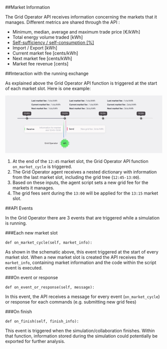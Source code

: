 ##Market Information

The Grid Operator API receives information concerning the markets that it manages. Different metrics are shared through the API :

*   Minimum, median, average and maximum trade price [€/kWh]
*   Total energy volume traded [kWh]
*   [Self-sufficiency / self-consumption [%]](self-sufficiency-self-consumption.md)
*   Import / Export [kWh]
*   Current market fee [cents/kWh]
*   Next market fee [cents/kWh]
*   Market fee revenue [cents]

##Interaction with the running exchange

As explained above the Grid Operator API function is triggered at the start of each market slot. Here is one example:

![alt_text](img/grid-operator-api-events-1.png)

1. At the end of the `12:45` market slot, the Grid Operator API function `on_market_cycle` is triggered.
2. The Grid Operator agent receives a nested dictionary with information from the last market slot, including the grid tree (`12:45-13:00`).
3. Based on these inputs, the agent script sets a new grid fee for the markets it manages.
4. The grid fees sent during the `13:00` will be applied for the `13:15` market slot.

##API Events

In the Grid Operator there are 3 events that are triggered while a simulation is running.

###Each new market slot

```
def on_market_cycle(self, market_info):
```

As shown in the schematic above, this event triggered at the start of every market slot. When a new market slot is created the API receives the `market_info`, containing market information and the code within the script event is executed.

###On event or response

```
def on_event_or_response(self, message):
```

In this event, the API receives a message for every event (`on_market_cycle`) or response for each commands (e.g. submitting new grid fees)

###On finish

```
def on_finish(self, finish_info):
```

This event is triggered when the simulation/collaboration finishes. Within that function, information stored during the simulation could potentially be exported for further analysis.
